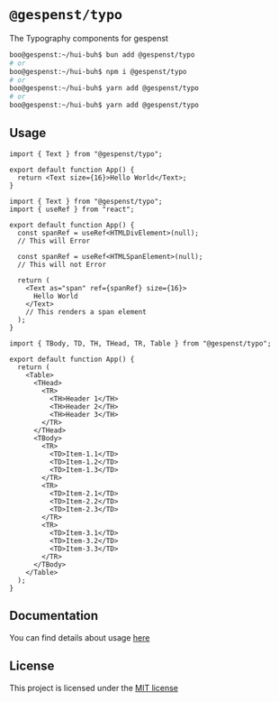 # `@gespenst/typo`

The Typography components for gespenst

```sh
boo@gespenst:~/hui-buh$ bun add @gespenst/typo
# or
boo@gespenst:~/hui-buh$ npm i @gespenst/typo
# or
boo@gespenst:~/hui-buh$ yarn add @gespenst/typo
# or
boo@gespenst:~/hui-buh$ yarn add @gespenst/typo
```

## Usage

```tsx
import { Text } from "@gespenst/typo";

export default function App() {
  return <Text size={16}>Hello World</Text>;
}
```

```tsx
import { Text } from "@gespenst/typo";
import { useRef } from "react";

export default function App() {
  const spanRef = useRef<HTMLDivElement>(null);
  // This will Error

  const spanRef = useRef<HTMLSpanElement>(null);
  // This will not Error

  return (
    <Text as="span" ref={spanRef} size={16}>
      Hello World
    </Text>
    // This renders a span element
  );
}
```

```tsx
import { TBody, TD, TH, THead, TR, Table } from "@gespenst/typo";

export default function App() {
  return (
    <Table>
      <THead>
        <TR>
          <TH>Header 1</TH>
          <TH>Header 2</TH>
          <TH>Header 3</TH>
        </TR>
      </THead>
      <TBody>
        <TR>
          <TD>Item-1.1</TD>
          <TD>Item-1.2</TD>
          <TD>Item-1.3</TD>
        </TR>
        <TR>
          <TD>Item-2.1</TD>
          <TD>Item-2.2</TD>
          <TD>Item-2.3</TD>
        </TR>
        <TR>
          <TD>Item-3.1</TD>
          <TD>Item-3.2</TD>
          <TD>Item-3.3</TD>
        </TR>
      </TBody>
    </Table>
  );
}
```

## Documentation

You can find details about usage [here](https://docs-placeholder/docs/core/typo)

## License

This project is licensed under the
[MIT license](https://opensource.org/license/mit)
